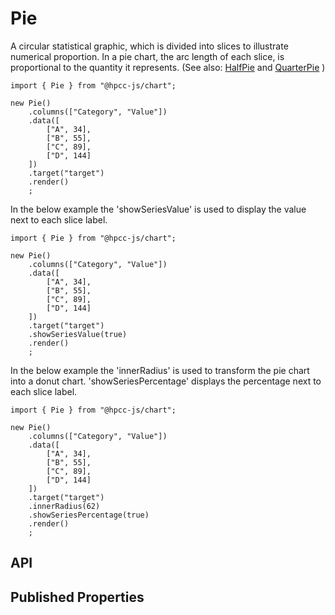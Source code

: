 # Pie

<!--meta

-->

A circular statistical graphic, which is divided into slices to illustrate numerical proportion. In a pie chart, the arc length of each slice, is proportional to the quantity it represents. (See also: [HalfPie](./HalfPie.md) and [QuarterPie](./QuarterPie.md) )
```sample-code
import { Pie } from "@hpcc-js/chart";

new Pie()
    .columns(["Category", "Value"])
    .data([
        ["A", 34],
        ["B", 55],
        ["C", 89],
        ["D", 144]
    ])
    .target("target")
    .render()
    ;
```
In the below example the 'showSeriesValue' is used to display the value next to each slice label.
```sample-code
import { Pie } from "@hpcc-js/chart";

new Pie()
    .columns(["Category", "Value"])
    .data([
        ["A", 34],
        ["B", 55],
        ["C", 89],
        ["D", 144]
    ])
    .target("target")
    .showSeriesValue(true)
    .render()
    ;
```
In the below example the 'innerRadius' is used to transform the pie chart into a donut chart.
'showSeriesPercentage' displays the percentage next to each slice label.
```sample-code
import { Pie } from "@hpcc-js/chart";

new Pie()
    .columns(["Category", "Value"])
    .data([
        ["A", 34],
        ["B", 55],
        ["C", 89],
        ["D", 144]
    ])
    .target("target")
    .innerRadius(62)
    .showSeriesPercentage(true)
    .render()
    ;
```

## API

## Published Properties
```@hpcc-js/chart:Pie
```
